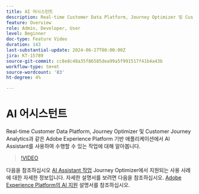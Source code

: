 ```yaml
---
title: AI 어시스턴트
description: Real-time Customer Data Platform, Journey Optimizer 및 Customer Journey Analytics과 같은 Adobe Experience Platform 기반 애플리케이션에서 AI Assistant를 사용하여 수행할 수 있는 작업에 대해 알아봅니다.
feature: Overview
role: Admin, Developer, User
level: Beginner
doc-type: Feature Video
duration: 143
last-substantial-update: 2024-06-27T00:00:00Z
jira: KT-15789
source-git-commit: cc8e8c48a35f86585dea99a5f991517f41b4a43b
workflow-type: tm+mt
source-wordcount: '83'
ht-degree: 4%

---
```



# AI 어시스턴트

Real-time Customer Data Platform, Journey Optimizer 및 Customer Journey Analytics과 같은 Adobe Experience Platform 기반 애플리케이션에서 AI Assistant를 사용하여 수행할 수 있는 작업에 대해 알아봅니다.

>[!VIDEO](https://video.tv.adobe.com/v/3429845/?learn=on)

다음을 참조하십시오 [AI Assistant 작업](https://experienceleague.adobe.com/en/docs/journey-optimizer/using/get-started/ai-assistant) Journey Optimizer에서 지원되는 사용 사례에 대한 자세한 정보입니다. 자세한 설명서를 보려면 다음을 참조하십시오. [Adobe Experience Platform의 AI 지원](https://experienceleague.adobe.com/en/docs/experience-platform/ai-assistant/home) 설명서를 참조하십시오.

